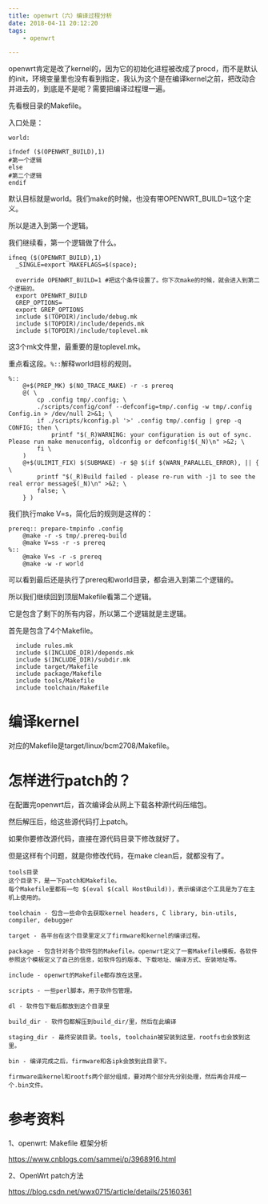 ```yaml
---
title: openwrt（六）编译过程分析
date: 2018-04-11 20:12:20
tags:
	- openwrt

---
```




openwrt肯定是改了kernel的，因为它的初始化进程被改成了procd，而不是默认的init，环境变量里也没有看到指定，我认为这个是在编译kernel之前，把改动合并进去的，到底是不是呢？需要把编译过程理一遍。

先看根目录的Makefile。

入口处是：

```
world:

ifndef ($(OPENWRT_BUILD),1)
#第一个逻辑
else
#第二个逻辑
endif
```

默认目标就是world。我们make的时候，也没有带OPENWRT_BUILD=1这个定义。

所以是进入到第一个逻辑。

我们继续看，第一个逻辑做了什么。

```
ifneq ($(OPENWRT_BUILD),1)
  _SINGLE=export MAKEFLAGS=$(space);

  override OPENWRT_BUILD=1 #把这个条件设置了。你下次make的时候，就会进入到第二个逻辑的。
  export OPENWRT_BUILD
  GREP_OPTIONS=
  export GREP_OPTIONS
  include $(TOPDIR)/include/debug.mk
  include $(TOPDIR)/include/depends.mk
  include $(TOPDIR)/include/toplevel.mk
```

这3个mk文件里，最重要的是toplevel.mk。

重点看这段。`%::`解释world目标的规则。

```
%::
	@+$(PREP_MK) $(NO_TRACE_MAKE) -r -s prereq
	@( \
		cp .config tmp/.config; \
		./scripts/config/conf --defconfig=tmp/.config -w tmp/.config Config.in > /dev/null 2>&1; \
		if ./scripts/kconfig.pl '>' .config tmp/.config | grep -q CONFIG; then \
			printf "$(_R)WARNING: your configuration is out of sync. Please run make menuconfig, oldconfig or defconfig!$(_N)\n" >&2; \
		fi \
	)
	@+$(ULIMIT_FIX) $(SUBMAKE) -r $@ $(if $(WARN_PARALLEL_ERROR), || { \
		printf "$(_R)Build failed - please re-run with -j1 to see the real error message$(_N)\n" >&2; \
		false; \
	} )
```

我们执行make V=s，简化后的规则是这样的：

```
prereq:: prepare-tmpinfo .config
	@make -r -s tmp/.prereq-build
	@make V=ss -r -s prereq
%::
	@make V=s -r -s prereq
	@make -w -r world
```

可以看到最后还是执行了prereq和world目录，都会进入到第二个逻辑的。

所以我们继续回到顶层Makefile看第二个逻辑。

它是包含了剩下的所有内容，所以第二个逻辑就是主逻辑。

首先是包含了4个Makefile。

```
  include rules.mk
  include $(INCLUDE_DIR)/depends.mk
  include $(INCLUDE_DIR)/subdir.mk
  include target/Makefile
  include package/Makefile
  include tools/Makefile
  include toolchain/Makefile
```



# 编译kernel

对应的Makefile是target/linux/bcm2708/Makefile。



# 怎样进行patch的？

在配置完openwrt后，首次编译会从网上下载各种源代码压缩包。

然后解压后，给这些源代码打上patch。

如果你要修改源代码，直接在源代码目录下修改就好了。

但是这样有个问题，就是你修改代码，在make clean后，就都没有了。



```
tools目录
这个目录下，是一下patch和Makefile。
每个Makefile里都有一句 $(eval $(call HostBuild))，表示编译这个工具是为了在主机上使用的。

toolchain - 包含一些命令去获取kernel headers, C library, bin-utils, compiler, debugger

target - 各平台在这个目录里定义了firmware和kernel的编译过程。

package - 包含针对各个软件包的Makefile。openwrt定义了一套Makefile模板，各软件参照这个模板定义了自己的信息，如软件包的版本、下载地址、编译方式、安装地址等。

include - openwrt的Makefile都存放在这里。

scripts - 一些perl脚本，用于软件包管理。

dl - 软件包下载后都放到这个目录里

build_dir - 软件包都解压到build_dir/里，然后在此编译

staging_dir - 最终安装目录。tools, toolchain被安装到这里，rootfs也会放到这里。

bin - 编译完成之后，firmware和各ipk会放到此目录下。

firmware由kernel和rootfs两个部分组成，要对两个部分先分别处理，然后再合并成一个.bin文件。

```



# 参考资料

1、openwrt: Makefile 框架分析

https://www.cnblogs.com/sammei/p/3968916.html

2、OpenWrt patch方法

https://blog.csdn.net/wwx0715/article/details/25160361